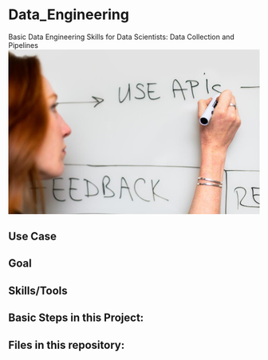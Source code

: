 # Data_Engineering
Basic Data Engineering Skills for Data Scientists: Data Collection and Pipelines
![](picture_project.png)
## Use Case


## Goal 


## Skills/Tools

## Basic Steps in this Project: 


## Files in this repository: 



